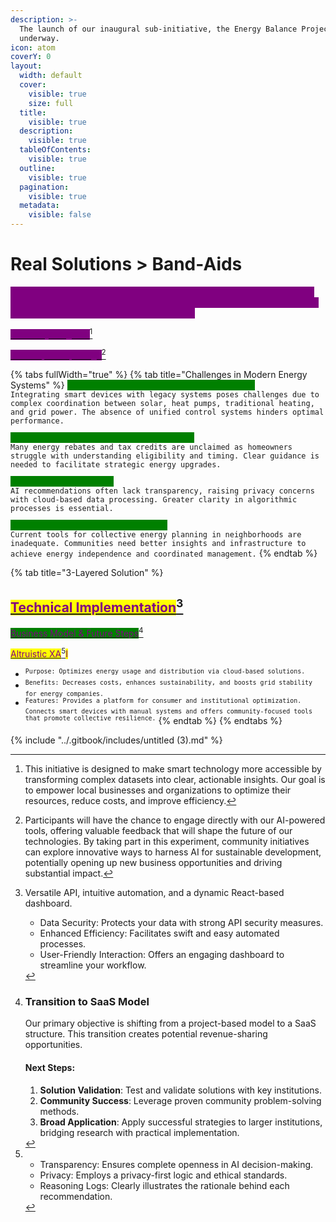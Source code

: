 ```yaml
---
description: >-
  The launch of our inaugural sub-initiative, the Energy Balance Project, is now
  underway.
icon: atom
coverY: 0
layout:
  width: default
  cover:
    visible: true
    size: full
  title:
    visible: true
  description:
    visible: true
  tableOfContents:
    visible: true
  outline:
    visible: true
  pagination:
    visible: true
  metadata:
    visible: false
---
```


# Real Solutions > Band-Aids

<mark style="color:purple;background-color:purple;">**We are excited to announce the launch of an experimental phase where our platform integrates advanced AI with cutting-edge energy solutions, specifically targeting smaller communities.**</mark>&#x20;

[<mark style="color:purple;background-color:purple;">**What is your goal?**</mark>](#user-content-fn-1)[^1]

[<mark style="color:purple;background-color:purple;">**Who is participating?**</mark>](#user-content-fn-2)[^2]

{% tabs fullWidth="true" %}
{% tab title="Challenges in Modern Energy Systems" %}
<mark style="color:green;background-color:green;">`Volatile Energy Costs & Fragmented Systems`</mark>\
`Integrating smart devices with legacy systems poses challenges due to complex coordination between solar, heat pumps, traditional heating, and grid power. The absence of unified control systems hinders optimal performance.`

<mark style="color:green;background-color:green;">**`Complex, Underutilized Incentive Programs`**</mark>\
`Many energy rebates and tax credits are unclaimed as homeowners struggle with understanding eligibility and timing. Clear guidance is needed to facilitate strategic energy upgrades.`

<mark style="color:green;background-color:green;">**`AI Tools as Black Boxes`**</mark>\
`AI recommendations often lack transparency, raising privacy concerns with cloud-based data processing. Greater clarity in algorithmic processes is essential.`

<mark style="color:green;background-color:green;">**`Limited Community Energy Resilience`**</mark>\
`Current tools for collective energy planning in neighborhoods are inadequate. Communities need better insights and infrastructure to achieve energy independence and coordinated management.`
{% endtab %}

{% tab title="3-Layered Solution" %}
## [<mark style="color:purple;">Technical Implementation</mark>](#user-content-fn-3)[^3]

[<mark style="color:purple;background-color:green;">Business Model & Future Steps</mark>](#user-content-fn-4)[^4]

[<mark style="color:purple;">Altruistic XA</mark>](#user-content-fn-5)[^5]<mark style="color:purple;">I</mark>

* <sup>`Purpose: Optimizes energy usage and distribution via cloud-based solutions.`</sup>
* <sup>`Benefits: Decreases costs, enhances sustainability, and boosts grid stability for energy companies.`</sup>
* <sup>`Features: Provides a platform for consumer and institutional optimization. Connects smart devices with manual systems and offers community-focused tools that promote collective resilience.`</sup>
{% endtab %}
{% endtabs %}

{% include "../.gitbook/includes/untitled (3).md" %}



[^1]: This initiative is designed to make smart technology more accessible by transforming complex datasets into clear, actionable insights. Our goal is to empower local businesses and organizations to optimize their resources, reduce costs, and improve efficiency.

[^2]: Participants will have the chance to engage directly with our AI-powered tools, offering valuable feedback that will shape the future of our technologies. By taking part in this experiment, community initiatives can explore innovative ways to harness AI for sustainable development, potentially opening up new business opportunities and driving substantial impact.

[^3]: Versatile API, intuitive automation, and a dynamic React-based dashboard.

    * Data Security: Protects your data with strong API security measures.
    * Enhanced Efficiency: Facilitates swift and easy automated processes.
    * User-Friendly Interaction: Offers an engaging dashboard to streamline your workflow.

[^4]: ### Transition to SaaS Model

    Our primary objective is shifting from a project-based model to a SaaS structure. This transition creates potential revenue-sharing opportunities.

    #### Next Steps:

    1. **Solution Validation**: Test and validate solutions with key institutions.
    2. **Community Success**: Leverage proven community problem-solving methods.
    3. **Broad Application**: Apply successful strategies to larger institutions, bridging research with practical implementation.

[^5]: * Transparency: Ensures complete openness in AI decision-making.

    - Privacy: Employs a privacy-first logic and ethical standards.

    * Reasoning Logs: Clearly illustrates the rationale behind each recommendation.
